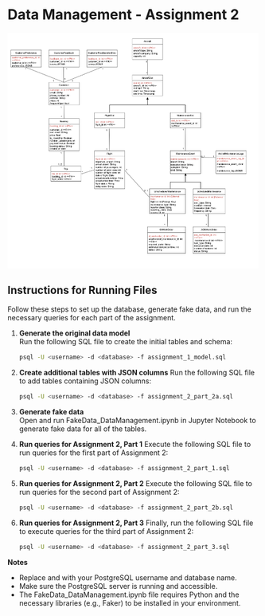 # Data Management - Assignment 2

![UML Diagram](img/final_uml.png)

## Instructions for Running Files

Follow these steps to set up the database, generate fake data, and run the necessary queries for each part of the assignment.

1. **Generate the original data model**  
    Run the following SQL file to create the initial tables and schema:
    ```bash
    psql -U <username> -d <database> -f assignment_1_model.sql
    ```
2. **Create additional tables with JSON columns** 
    Run the following SQL file to add tables containing JSON columns:
    ```bash
    psql -U <username> -d <database> -f assignment_2_part_2a.sql
    ```

3. **Generate fake data**   
    Open and run FakeData_DataManagement.ipynb in Jupyter Notebook to generate fake data for all of the tables.

4. **Run queries for Assignment 2, Part 1**
    Execute the following SQL file to run queries for the first part of Assignment 2:
    ```bash
    psql -U <username> -d <database> -f assignment_2_part_1.sql
    ```

5. **Run queries for Assignment 2, Part 2**
    Execute the following SQL file to run queries for the second part of Assignment 2:
    ```bash
    psql -U <username> -d <database> -f assignment_2_part_2b.sql
    ```

6. **Run queries for Assignment 2, Part 3**
    Finally, run the following SQL file to execute queries for the third part of Assignment 2:
    ```bash
    psql -U <username> -d <database> -f assignment_2_part_3.sql
    ```

**Notes**
- Replace <username> and <database> with your PostgreSQL username and database name.
- Make sure the PostgreSQL server is running and accessible.
- The FakeData_DataManagement.ipynb file requires Python and the necessary libraries (e.g., Faker) to be installed in your environment.
